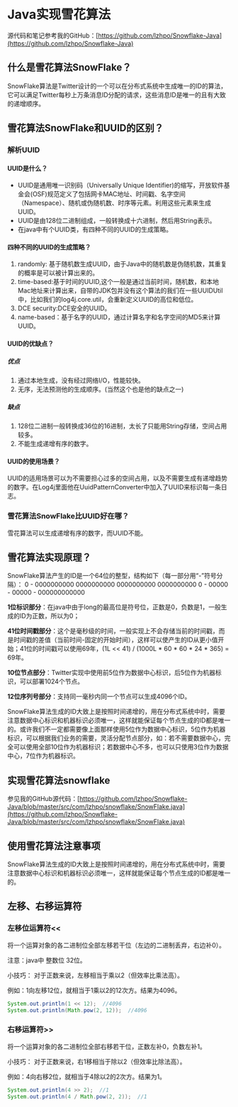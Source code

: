 # Java实现雪花算法
源代码和笔记参考我的GitHub：[https://github.com/lzhpo/Snowflake-Java](https://github.com/lzhpo/Snowflake-Java)

## 什么是雪花算法SnowFlake？
SnowFlake算法是Twitter设计的一个可以在分布式系统中生成唯一的ID的算法，它可以满足Twitter每秒上万条消息ID分配的请求，这些消息ID是唯一的且有大致的递增顺序。

## 雪花算法SnowFlake和UUID的区别？
### 解析UUID
#### UUID是什么？
- UUID是通用唯一识别码（Universally Unique Identifier)的缩写，开放软件基金会(OSF)规范定义了包括网卡MAC地址、时间戳、名字空间（Namespace）、随机或伪随机数、时序等元素。利用这些元素来生成UUID。
- UUID是由128位二进制组成，一般转换成十六进制，然后用String表示。
- 在java中有个UUID类，有四种不同的UUID的生成策略。

#### 四种不同的UUID的生成策略？
1. randomly: 基于随机数生成UUID，由于Java中的随机数是伪随机数，其重复的概率是可以被计算出来的。
2. time-based:基于时间的UUID,这个一般是通过当前时间，随机数，和本地Mac地址来计算出来，自带的JDK包并没有这个算法的我们在一些UUIDUtil中，比如我们的log4j.core.util，会重新定义UUID的高位和低位。
3. DCE security:DCE安全的UUID。
4. name-based：基于名字的UUID，通过计算名字和名字空间的MD5来计算UUID。

#### UUID的优缺点？
##### 优点
1. 通过本地生成，没有经过网络I/O，性能较快。
2. 无序，无法预测他的生成顺序。(当然这个也是他的缺点之一)

##### 缺点
1. 128位二进制一般转换成36位的16进制，太长了只能用String存储，空间占用较多。
2. 不能生成递增有序的数字。

#### UUID的使用场景？
UUID的适用场景可以为不需要担心过多的空间占用，以及不需要生成有递增趋势的数字。在Log4j里面他在UuidPatternConverter中加入了UUID来标识每一条日志。

### 雪花算法SnowFlake比UUID好在哪？
雪花算法可以生成递增有序的数字，而UUID不能。


## 雪花算法实现原理？
SnowFlake算法产生的ID是一个64位的整型，结构如下（每一部分用“-”符号分隔）：
0 - 0000000000 0000000000 0000000000 0000000000 0 - 00000 - 00000 - 000000000000

**1位标识部分**：在java中由于long的最高位是符号位，正数是0，负数是1，一般生成的ID为正数，所以为0；

**41位时间戳部分**：这个是毫秒级的时间，一般实现上不会存储当前的时间戳，而是时间戳的差值（当前时间-固定的开始时间），这样可以使产生的ID从更小值开始；41位的时间戳可以使用69年，(1L << 41) / (1000L * 60 * 60 * 24 * 365) = 69年。

**10位节点部分**：Twitter实现中使用前5位作为数据中心标识，后5位作为机器标识，可以部署1024个节点。

**12位序列号部分**：支持同一毫秒内同一个节点可以生成4096个ID。

SnowFlake算法生成的ID大致上是按照时间递增的，用在分布式系统中时，需要注意数据中心标识和机器标识必须唯一，这样就能保证每个节点生成的ID都是唯一的。或许我们不一定都需要像上面那样使用5位作为数据中心标识，5位作为机器标识，可以根据我们业务的需要，灵活分配节点部分，如：若不需要数据中心，完全可以使用全部10位作为机器标识；若数据中心不多，也可以只使用3位作为数据中心，7位作为机器标识。

## 实现雪花算法snowflake
参见我的GitHub源代码：[https://github.com/lzhpo/Snowflake-Java/blob/master/src/com/lzhpo/snowflake/SnowFlake.java](https://github.com/lzhpo/Snowflake-Java/blob/master/src/com/lzhpo/snowflake/SnowFlake.java)

## 使用雪花算法注意事项
SnowFlake算法生成的ID大致上是按照时间递增的，用在分布式系统中时，需要注意数据中心标识和机器标识必须唯一，这样就能保证每个节点生成的ID都是唯一的。

## 左移、右移运算符
### 左移位运算符<<
将一个运算对象的各二进制位全部左移若干位（左边的二进制丢弃，右边补0）。

注意：java中 整数位 32位。

小技巧：
对于正数来说，左移相当于乘以2（但效率比乘法高）。

例如：1向左移12位，就相当于1乘以2的12次方。结果为4096。
```java
System.out.println(1 << 12);  //4096
System.out.println(Math.pow(2, 12));  //4096
```

### 右移运算符>>
将一个运算对象的各二进制位全部右移若干位，正数左补0，负数左补1。

小技巧：
对于正数来说，右1移相当于除以2（但效率比除法高）。

例如：4向右移2位，就相当于4除以2的2次方。结果为1。
```java
System.out.println(4 >> 2);  //1
System.out.println(4 / Math.pow(2, 2));  //1
```


